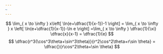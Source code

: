 ```yaml
---
~
---
```

$$
\lim_{ x \to \infty } x\left[ \ln(e+\dfrac{1}{x-1})-1 \right] = \lim_{ x \to \infty } x \left[ \ln(e+\dfrac{1}{x-1})-\ln e \right] =\lim_{ x \to \infty } \dfrac{1}{\xi} \dfrac{x}{x-1} = \dfrac{1}{e}     
$$
$$
\dfrac{r^3(\cos^3\theta+\sin^3\theta)}{r^2\cos^2\theta+r\sin \theta} = \dfrac{}{r\cos^2\theta+\sin \theta}
$$